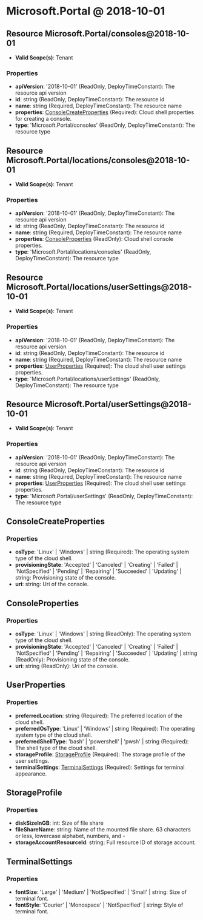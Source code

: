 # Microsoft.Portal @ 2018-10-01

## Resource Microsoft.Portal/consoles@2018-10-01
* **Valid Scope(s)**: Tenant
### Properties
* **apiVersion**: '2018-10-01' (ReadOnly, DeployTimeConstant): The resource api version
* **id**: string (ReadOnly, DeployTimeConstant): The resource id
* **name**: string (Required, DeployTimeConstant): The resource name
* **properties**: [ConsoleCreateProperties](#consolecreateproperties) (Required): Cloud shell properties for creating a console.
* **type**: 'Microsoft.Portal/consoles' (ReadOnly, DeployTimeConstant): The resource type

## Resource Microsoft.Portal/locations/consoles@2018-10-01
* **Valid Scope(s)**: Tenant
### Properties
* **apiVersion**: '2018-10-01' (ReadOnly, DeployTimeConstant): The resource api version
* **id**: string (ReadOnly, DeployTimeConstant): The resource id
* **name**: string (Required, DeployTimeConstant): The resource name
* **properties**: [ConsoleProperties](#consoleproperties) (ReadOnly): Cloud shell console properties.
* **type**: 'Microsoft.Portal/locations/consoles' (ReadOnly, DeployTimeConstant): The resource type

## Resource Microsoft.Portal/locations/userSettings@2018-10-01
* **Valid Scope(s)**: Tenant
### Properties
* **apiVersion**: '2018-10-01' (ReadOnly, DeployTimeConstant): The resource api version
* **id**: string (ReadOnly, DeployTimeConstant): The resource id
* **name**: string (Required, DeployTimeConstant): The resource name
* **properties**: [UserProperties](#userproperties) (Required): The cloud shell user settings properties.
* **type**: 'Microsoft.Portal/locations/userSettings' (ReadOnly, DeployTimeConstant): The resource type

## Resource Microsoft.Portal/userSettings@2018-10-01
* **Valid Scope(s)**: Tenant
### Properties
* **apiVersion**: '2018-10-01' (ReadOnly, DeployTimeConstant): The resource api version
* **id**: string (ReadOnly, DeployTimeConstant): The resource id
* **name**: string (Required, DeployTimeConstant): The resource name
* **properties**: [UserProperties](#userproperties) (Required): The cloud shell user settings properties.
* **type**: 'Microsoft.Portal/userSettings' (ReadOnly, DeployTimeConstant): The resource type

## ConsoleCreateProperties
### Properties
* **osType**: 'Linux' | 'Windows' | string (Required): The operating system type of the cloud shell.
* **provisioningState**: 'Accepted' | 'Canceled' | 'Creating' | 'Failed' | 'NotSpecified' | 'Pending' | 'Repairing' | 'Succeeded' | 'Updating' | string: Provisioning state of the console.
* **uri**: string: Uri of the console.

## ConsoleProperties
### Properties
* **osType**: 'Linux' | 'Windows' | string (ReadOnly): The operating system type of the cloud shell.
* **provisioningState**: 'Accepted' | 'Canceled' | 'Creating' | 'Failed' | 'NotSpecified' | 'Pending' | 'Repairing' | 'Succeeded' | 'Updating' | string (ReadOnly): Provisioning state of the console.
* **uri**: string (ReadOnly): Uri of the console.

## UserProperties
### Properties
* **preferredLocation**: string (Required): The preferred location of the cloud shell.
* **preferredOsType**: 'Linux' | 'Windows' | string (Required): The operating system type of the cloud shell.
* **preferredShellType**: 'bash' | 'powershell' | 'pwsh' | string (Required): The shell type of the cloud shell.
* **storageProfile**: [StorageProfile](#storageprofile) (Required): The storage profile of the user settings.
* **terminalSettings**: [TerminalSettings](#terminalsettings) (Required): Settings for terminal appearance.

## StorageProfile
### Properties
* **diskSizeInGB**: int: Size of file share
* **fileShareName**: string: Name of the mounted file share. 63 characters or less, lowercase alphabet, numbers, and -
* **storageAccountResourceId**: string: Full resource ID of storage account.

## TerminalSettings
### Properties
* **fontSize**: 'Large' | 'Medium' | 'NotSpecified' | 'Small' | string: Size of terminal font.
* **fontStyle**: 'Courier' | 'Monospace' | 'NotSpecified' | string: Style of terminal font.

